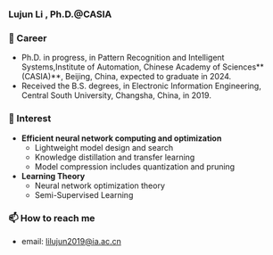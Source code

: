 ### Lujun Li , Ph.D.@CASIA

### 🔭 Career

- Ph.D. in progress, in Pattern Recognition and Intelligent Systems,Institute of Automation, Chinese Academy of Sciences**(CASIA)**, Beijing, China, expected to graduate in 2024.
- Received the B.S. degrees, in Electronic Information Engineering, Central South University, Changsha, China, in 2019.

### 🌱 Interest

- **Efficient neural network computing and optimization**
  - Lightweight model design and search
  - Knowledge distillation and transfer learning
  - Model compression includes quantization and pruning
- **Learning Theory**
  - Neural network optimization theory
  - Semi-Supervised Learning

### 📫 How to reach me

- email: lilujun2019@ia.ac.cn
